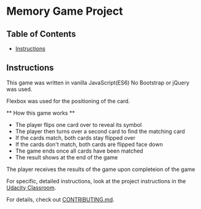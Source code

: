 # Memory Game Project

## Table of Contents

* [Instructions](#instructions)

## Instructions

This game was written in vanilla JavaScript(ES6)
No Bootstrap or jQuery was used.

Flexbox was used for the positioning of the card.

** How this game works **

* The player flips one card over to reveal its symbol
* The player then turns over a second card to find the matching card
* If the cards match, both cards stay flipped over
* If the cards don't match, both cards are flipped face down
* The game ends once all cards have been matched
* The result shows at the end of the game

The player receives the results of the game upon completeion of the game

For specific, detailed instructions, look at the project instructions in the [Udacity Classroom](https://classroom.udacity.com/me).

For details, check out [CONTRIBUTING.md](CONTRIBUTING.md).
